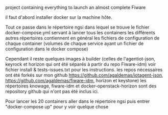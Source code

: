 project containing everything to launch an almost complete Fiware

il faut d'abord installer docker sur la machine hôte.

Tout ce passe dans le répertoire ngsi dans lequel se trouve le fichier docker-compose.yml servant à lancer tous les containers
les différents autres répertoires contiennent en général les fichiers de configuration de chaque container (volumes de chaque service ayant un fichier de configuration dans le docker compose)

Cependant il reste quelques images à builder (celles de l'agentiot-json, keyrock et horizon qui ont été séparés à partir du repo Fiware-idm)
voir fichier install & tests-issues.txt pour les instructions.
les repos nécessaires ont été forkés sur mon github 
https://github.com/agaldemas/iotagent-json, 
https://github.com/agaldemas/fiware-idm, horizon et keystone)
les répertoires knowage, fiware-idm et docker-openstack-horizon sont des repository github qui n'ont pas été inclus ici.

Pour lancer les 20 containers aller dans le répertoire ngsi puis entrer "docker-compose up"
pour y voir quelque chose
